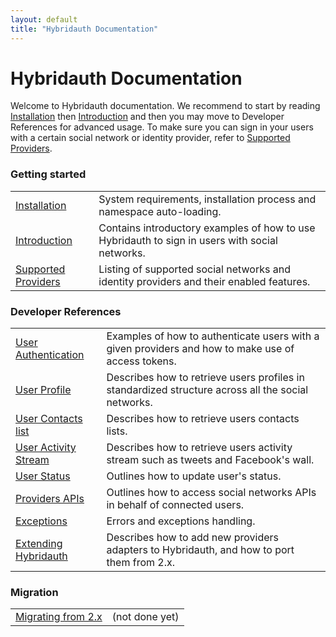 ```yaml
---
layout: default
title: "Hybridauth Documentation"
---
```


Hybridauth Documentation
========================

Welcome to Hybridauth documentation. We recommend to start by reading [Installation](install.html) then [Introduction](introduction.html) and then you may move to Developer References for advanced usage. To make sure you can sign in your users with a certain social network or identity provider, refer to [Supported Providers](providers.html). 

### Getting started

. | .
------------------------------------- | -----------------------------------------------------------------------------------
[Installation](install.html)          | System requirements, installation process and namespace auto-loading.
[Introduction](introduction.html)     | Contains introductory examples of how to use Hybridauth to sign in users with social networks.
[Supported Providers](providers.html) | Listing of supported social networks and identity providers and their enabled features.

### Developer References

. | .
--------------------------------------------------------------- | ---------------------------------------------------------
[User Authentication](developer-ref-user-authentication.html)   | Examples of how to authenticate users with a given providers and how to make use of access tokens.
[User Profile](developer-ref-user-profile.html)                 | Describes how to retrieve users profiles in standardized structure across all the social networks.
[User Contacts list](developer-ref-user-contacts.html)          | Describes how to retrieve users contacts lists.
[User Activity Stream](developer-ref-user-activity.html)        | Describes how to retrieve users activity stream such as tweets and Facebook's wall.
[User Status](developer-ref-user-status.html)                   | Outlines how to update user's status.
[Providers APIs](developer-ref-providers-apis.html)             | Outlines how to access social networks APIs in behalf of connected users.
[Exceptions](developer-ref-exceptions.html)                     | Errors and exceptions handling.
[Extending Hybridauth](developer-ref-extend-hybridauth.html)    | Describes how to add new providers adapters to Hybridauth, and how to port them from 2.x.

### Migration

. | .
--------------------------------------------------------------- | ---------------------------------------------------------
[Migrating from 2.x](developer-ref-migrating.html)              | (not done yet)

<style>
    thead { display:none !important; }
    h1, h2, h3{ border: 0 none !important; }
</style>
